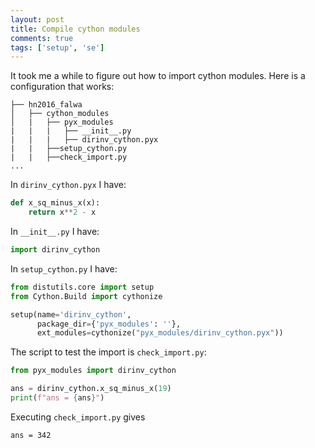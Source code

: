 ```yaml
---
layout: post
title: Compile cython modules
comments: true
tags: ['setup', 'se']
---
```


It took me a while to figure out how to import cython modules. Here is a configuration that works:

```
├── hn2016_falwa
│   ├── cython_modules
│   |   ├── pyx_modules
|   |   |   ├── __init__.py
|   |   |   ├── dirinv_cython.pyx
|   |   ├──setup_cython.py
|   |   ├──check_import.py
...
```

In `dirinv_cython.pyx` I have:

```python
def x_sq_minus_x(x):
    return x**2 - x
```

In `__init__.py` I have:

```python
import dirinv_cython
```

In `setup_cython.py` I have:

```python
from distutils.core import setup
from Cython.Build import cythonize

setup(name='dirinv_cython',
      package_dir={'pyx_modules': ''},
      ext_modules=cythonize("pyx_modules/dirinv_cython.pyx"))
```

The script to test the import is `check_import.py`:

```python
from pyx_modules import dirinv_cython

ans = dirinv_cython.x_sq_minus_x(19)
print(f"ans = {ans}")
```

Executing `check_import.py` gives
```
ans = 342
```
